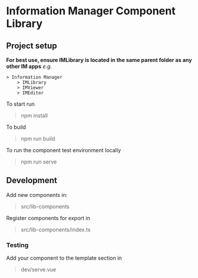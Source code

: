 # Information Manager Component Library

## Project setup

**For best use, ensure IMLibrary is located in the same parent folder as any other IM apps**
*e.g.*

    > Information Manager
        > IMLibrary
        > IMViewer
        > IMEditor

To start run

> npm install

To build

> npm run build

To run the component test environment locally

> npm run serve

## Development

Add new components in:

> src/lib-components

Register components for export in

> src/lib-components/index.ts

### Testing

Add your component to the template section in

> dev/serve.vue
